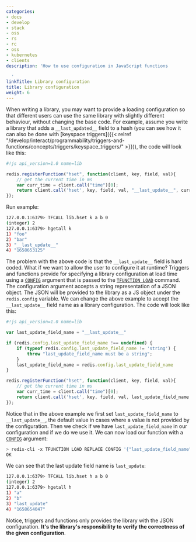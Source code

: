 ```yaml
---
categories:
- docs
- develop
- stack
- oss
- rs
- rc
- oss
- kubernetes
- clients
description: 'How to use configuration in JavaScript functions

  '
linkTitle: Library configuration
title: Library configuration
weight: 6
---
```


When writing a library, you may want to provide a loading configuration so that different users can use the same library with slightly different behaviour, without changing the base code. For example, assume you write a library that adds a `__last_updated__` field to a hash (you can see how it can also be done with [keyspace triggers]({{< relref "/develop/interact/programmability/triggers-and-functions/concepts/triggers/keyspace_triggers/" >}})), the code will look like this:

```js
#!js api_version=1.0 name=lib

redis.registerFunction("hset", function(client, key, field, val){
    // get the current time in ms
    var curr_time = client.call("time")[0];
    return client.call('hset', key, field, val, "__last_update__", curr_time);
});
```

Run example:

```bash
127.0.0.1:6379> TFCALL lib.hset k a b 0
(integer) 2
127.0.0.1:6379> hgetall k
1) "foo"
2) "bar"
3) "__last_update__"
4) "1658653125"
```

The problem with the above code is that the `__last_update__` field is hard coded. What if we want to allow the user to configure it at runtime? Triggers and functions provide for specifying a library configuration at load time using a [`CONFIG`](/commands/config) argument that is passed to the [`TFUNCTION LOAD`](/commands/tfunction-load) command. The configuration argument accepts a string representation of a JSON object. The JSON will be provided to the library as a JS object under the `redis.config` variable. We can change the above example to accept the `__last_update__` field name as a library configuration. The code will look like this:

```js
#!js api_version=1.0 name=lib

var last_update_field_name = "__last_update__"

if (redis.config.last_update_field_name !== undefined) {
    if (typeof redis.config.last_update_field_name != 'string') {
        throw "last_update_field_name must be a string";
    }
    last_update_field_name = redis.config.last_update_field_name
}

redis.registerFunction("hset", function(client, key, field, val){
    // get the current time in ms
    var curr_time = client.call("time")[0];
    return client.call('hset', key, field, val, last_update_field_name, curr_time);
});
```

Notice that in the above example we first set `last_update_field_name` to `__last_update__`, the default value in cases where a value is not provided by the configuration. Then we check if we have `last_update_field_name` in our configuration and if we do we use it. We can now load our function with a [`CONFIG`](/commands/config) argument:

```bash
> redis-cli -x TFUNCTION LOAD REPLACE CONFIG '{"last_update_field_name":"last_update"}' < <path to code file>
OK
```

We can see that the last update field name is `last_update`:

```bash
127.0.0.1:6379> TFCALL lib.hset h a b 0
(integer) 2
127.0.0.1:6379> hgetall h
1) "a"
2) "b"
3) "last_update"
4) "1658654047"
```

Notice, triggers and functions only provides the library with the JSON configuration. **It's the library's responsibility to verify the correctness of the given configuration**.
